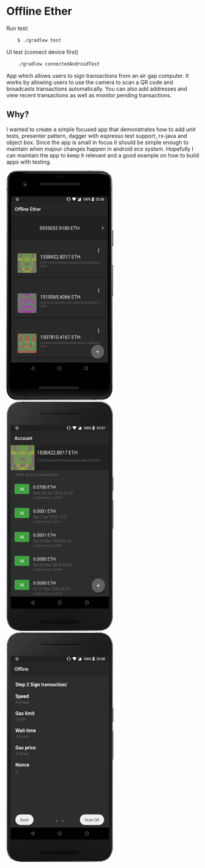 # Offline Ether

Run test:
```bash
    $ ./gradlew test
```

UI test (connect device first)
```bash
    ./gradlew connectedAndroidTest
```

App which allows users to sign transactions from an air gap computer. It works by allowing users to use the camera to scan a QR code and broadcasts transactions automatically. You can also add addresses and view recent transactions as well as monitor pending transactions.

## Why?
I wanted to create a simple focused app that demonstrates how to add unit tests, presenter pattern, dagger with espresso test support, rx-java and object box. Since the app is small in focus it should be simple enough to maintain when majour changes happen in android eco system. Hopefully I can maintain the app to keep it relevant and a good example on how to build apps with testing.

<p float="left">
<img src="https://github.com/SundeepK/offline-ether/blob/master/screenshots/device-2018-05-26-225653-small.png" width="280" height="600">
<img src="https://github.com/SundeepK/offline-ether/blob/master/screenshots/device-2018-05-26-225732-small.png" width="280" height="600">
<img src="https://github.com/SundeepK/offline-ether/blob/master/screenshots/device-2018-05-26-225815-small.png" width="280" height="600">
</p>    



